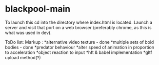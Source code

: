 # blackpool-main

To launch this cd into the directory where index.html is located. Launch a server and visit that port on a web browser (preferably chrome, as this is what was used in dev).


ToDo list: 
Markup : *alternative video texture - done
         *multiple sets of boid bodies - done
         *predator behaviour
         *alter speed of animation in proportion to acceleration
         *object reaction to input
         *hft & babel implementation
         *gltf upload method(?)

  
